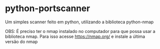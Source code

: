 # python-portscanner
Um simples scanner feito em python, utilizando a biblioteca python-nmap

OBS: É preciso ter o nmap instalado no computador para que possa usar a biblioteca nmap. Para isso acesse https://nmap.org/ e instale a última versão do nmap
